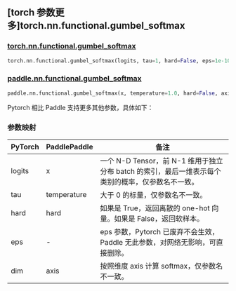## [torch 参数更多]torch.nn.functional.gumbel_softmax

### [torch.nn.functional.gumbel_softmax](https://pytorch.org/docs/stable/generated/torch.nn.functional.gumbel_softmax.html#torch.nn.functional.gumbel_softmax)

```python
torch.nn.functional.gumbel_softmax(logits, tau=1, hard=False, eps=1e-10, dim=- 1)
```

### [paddle.nn.functional.gumbel_softmax](https://www.paddlepaddle.org.cn/documentation/docs/zh/api/paddle/nn/functional/gumbel_softmax_cn.html)

```python
paddle.nn.functional.gumbel_softmax(x, temperature=1.0, hard=False, axis=- 1, name=None)
```

Pytorch 相比 Paddle 支持更多其他参数，具体如下：

### 参数映射

| PyTorch | PaddlePaddle | 备注                                                                                              |
| ------- | ------------ | ------------------------------------------------------------------------------------------------- |
| logits  | x            | 一个 N-D Tensor，前 N-1 维用于独立分布 batch 的索引，最后一维表示每个类别的概率，仅参数名不一致。 |
| tau     | temperature  | 大于 0 的标量，仅参数名不一致。         |
| hard    | hard         | 如果是 True，返回离散的 one-hot 向量。如果是 False，返回软样本。                                  |
| eps     | -            | eps 参数，Pytorch 已废弃不会生效，Paddle 无此参数，对网络无影响，可直接删除。    |
| dim     | axis         | 按照维度 axis 计算 softmax，仅参数名不一致。  |
